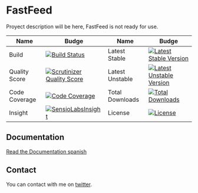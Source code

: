 # FastFeed

Proyect description will be here, FastFeed is not ready for use.

Name | Budge | Name | Budge
--- | --- | --- | --- |
Build | [![Build Status](https://secure.travis-ci.org/FastFeed/FastFeed.png )](http://travis-ci.org/FastFeed/FastFeed) | Latest Stable | [![Latest Stable Version](https://poser.pugx.org/fastfeed/fastfeed/v/stable.png)](https://packagist.org/packages/fastfeed/fastfeed)
Quality Score | [![Scrutinizer Quality Score](https://scrutinizer-ci.com/g/FastFeed/FastFeed/badges/quality-score.png?s=5ce39d3775f40b5946300404fa5fe3337a5ca66c)](https://scrutinizer-ci.com/g/FastFeed/FastFeed/) | Latest Unstable | [![Latest Unstable Version](https://poser.pugx.org/fastfeed/fastfeed/v/unstable.png)](https://packagist.org/packages/fastfeed/fastfeed)
Code Coverage | [![Code Coverage](https://scrutinizer-ci.com/g/FastFeed/FastFeed/badges/coverage.png?s=50dbf6dfca4581c8e2761e5504d9de2a8db1d6fa)](https://scrutinizer-ci.com/g/FastFeed/FastFeed/) | Total Downloads | [![Total Downloads](https://poser.pugx.org/fastfeed/fastfeed/downloads.png)](https://packagist.org/packages/fastfeed/fastfeed)
Insight | [![SensioLabsInsight](https://insight.sensiolabs.com/projects/99e97a62-1005-4656-bd71-19639320ed0e/mini.png)](https://insight.sensiolabs.com/projects/99e97a62-1005-4656-bd71-19639320ed0e) |  License | [![License](https://poser.pugx.org/fastfeed/fastfeed/license.png)](https://packagist.org/packages/fastfeed/fastfeed)

## Documentation

[Read the Documentation spanish](https://github.com/FastFeed/FastFeed/blob/master/doc/es/index.md)

## Contact

You can contact with me on [twitter](https://twitter.com/desarrolla2).